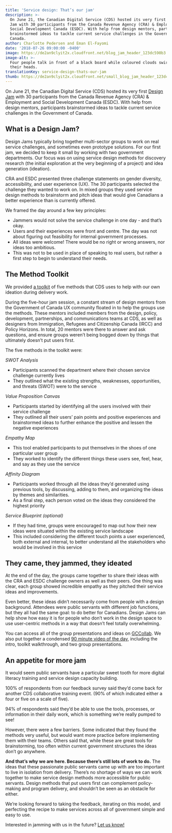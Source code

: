 ```yaml
---
title: 'Service design: That’s our jam'
description: >-
  On June 21, the Canadian Digital Service (CDS) hosted its very first Design
  Jam with 30 participants from the Canada Revenue Agency (CRA) & Employment and
  Social Development Canada (ESDC). With help from design mentors, participants
  brainstormed ideas to tackle current service challenges in the Government of
  Canada.
author: Charlotte Pedersen and Eman El-Fayomi
date: '2018-07-26 09:00:00 -0400'
image: https://de2an9clyit2x.cloudfront.net/blog_jam_header_123dc590b3.jpg
image-alt: >-
  Four people talk in front of a black board while coloured clouds swirl above
  their heads.
translationKey: service-design-thats-our-jam
thumb: https://de2an9clyit2x.cloudfront.net/small_blog_jam_header_123dc590b3.jpg
---
```


On June 21, the Canadian Digital Service (CDS) hosted its very first [Design Jam](https://www.youtube.com/watch?v=S_XeFWoR9uU) with 30 participants from the Canada Revenue Agency (CRA) & Employment and Social Development Canada (ESDC). With help from design mentors, participants brainstormed ideas to tackle current service challenges in the Government of Canada.

## What is a Design Jam?

Design Jams typically bring together multi-sector groups to work on real service challenges, and sometimes even prototype solutions. For our first jam, we decided to keep it small by working with two government departments. Our focus was on using service design methods for discovery research (the initial exploration at the very beginning of a project) and idea generation (ideation).

CRA and ESDC presented three challenge statements on gender diversity, accessibility, and user experience (UX). The 30 participants selected the challenge they wanted to work on. In mixed groups they used service design methods to brainstorm and pitch ideas that would give Canadians a better experience than is currently offered.

We framed the day around a few key principles:

* Jammers would not solve the service challenge in one day - and that’s okay.
* Users and their experiences were front and centre. The day was not about figuring out feasibility for internal government processes.
* All ideas were welcome! There would be no right or wrong answers, nor ideas too ambitious.
* This was not to be used in place of speaking to real users, but rather a first step to begin to understand their needs.

## The Method Toolkit

We provided [a toolkit](https://gccollab.ca/file/owner/charlottepedersen#915431) of five methods that CDS uses to help with our own ideation during delivery work.

During the five-hour jam session, a constant stream of design mentors from the Government of Canada UX community floated in to help the groups use the methods. These mentors included members from the design, policy, development, partnerships, and communications teams at CDS, as well as designers from Immigration, Refugees and Citizenship Canada (IRCC) and Policy Horizons. In total, 20 mentors were there to answer and ask questions, and ensure groups weren’t being bogged down by things that ultimately doesn’t put users first.

The five methods in the toolkit were:

_SWOT Analysis_

* Participants scanned the department where their chosen service challenge currently lives
* They outlined what the existing strengths, weaknesses, opportunities, and threats (SWOT) were to the service

_Value Proposition Canvas_

* Participants started by identifying all the users involved with their service challenge
* They outlined all their users’ pain points and positive experiences and brainstormed ideas to further enhance the positive and lessen the negative experiences

_Empathy Map_

* This tool enabled participants to put themselves in the shoes of one particular user group
* They worked to identify the different things these users see, feel, hear, and say as they use the service

_Affinity Diagram_

* Participants worked through all the ideas they’d generated using previous tools, by discussing, adding to them, and organizing the ideas by themes and similarities.
* As a final step, each person voted on the ideas they considered the highest priority

_Service Blueprint (optional)_

* If they had time, groups were encouraged to map out how their new ideas were situated within the existing service landscape
* This included considering the different touch points a user experienced, both external and internal, to better understand all the stakeholders who would be involved in this service

## They came, they jammed, they ideated

At the end of the day, the groups came together to share their ideas with the CRA and ESDC challenge owners as well as their peers. One thing was clear, each group showed incredible empathy as they pitched their service ideas and improvements.

Even better, these ideas didn’t necessarily come from people with a design background. Attendees were public servants with different job functions, but they all had the same goal: to do better for Canadians. Design Jams can help show how easy it is for people who don’t work in the design space to use user-centric methods in a way that doesn’t feel totally overwhelming.

You can access all of the group presentations and ideas on [GCCollab](https://gccollab.ca/file/owner/charlottepedersen). We also put together a condensed [90 minute video of the day](https://www.youtube.com/watch?v=S_XeFWoR9uU), including the intro, toolkit walkthrough, and two group presentations.

## An appetite for more jam

It would seem public servants have a particular sweet tooth for more digital literacy training and service design capacity building.

100% of respondents from our feedback survey said they’d come back for another CDS collaborative training event. (90% of which indicated either a four or five on a scale of five).

94% of respondents said they’d be able to use the tools, processes, or information in their daily work, which is something we’re really pumped to see!

However, there were a few barriers. Some indicated that they found the methods very useful, but would want more practice before implementing them with their teams. Others said that, while these are great tools for brainstorming, too often within current government structures the ideas don’t go anywhere.

**And that’s why we are here. Because there’s still lots of work to do.** The ideas that these passionate public servants came up with are too important to live in isolation from delivery. There’s no shortage of ways we can work together to make service design methods more accessible for public servants. Design methods that put users first can complement policy-making and program delivery, and shouldn’t be seen as an obstacle for either.

We’re looking forward to taking the feedback, iterating on this model, and perfecting the recipe to make services across all of government simple and easy to use.

Interested in jamming with us in the future? [Let us know!](mailto:cds-snc@tbs-sct.gc.ca)

